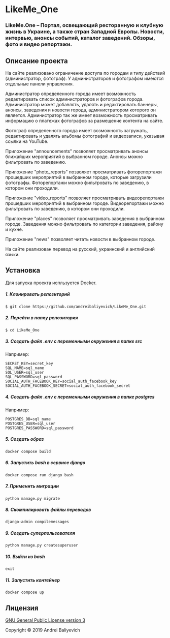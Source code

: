 # LikeMe_One


### LikeMe.One – Портал, освещающий ресторанную и клубную жизнь в Украине, а также стран Западной Европы. Новости, интервью, анонсы событий, каталог заведений. Обзоры, фото и видео репортажи.


## Описание проекта

На сайте реализовано ограничение доступа по городам и типу действий (администратор, фотограф). У администраторов и фотографом имеются отдельные панели управления.

Администратор определенного города имеет возможность редактировать список администраторов и фотографов города. Администратор может добавлять, удалять и редактировать баннеры, анонсы, заведения и новости города, администратором которого он является. Администратор так же имеет возможность просматривать информацию о платежах фотографов за размещение контента на сайте.

Фотограф определенного города имеет возможность загружать, редактировать и удалять альбомы фотографий и видеозаписи, указывая ссылки на YouTube.

Приложение "announcements" позволяет просматривать анонсы ближайших мероприятий в выбранном городе. Анонсы можно фильтровать по заведению.

Приложение "photo_reports" позволяет просматривать фоторепортажи прошедших мероприятий в выбранном городе, которые загрузили фотографы. Фоторепортажи можно фильтровать по заведению, в котором они проходили.

Приложение "video_reports" позволяет просматривать видеорепортажи прошедших мероприятий в выбранном городе. Видеорепортажи можно фильтровать по заведению, в котором они проходили.

Приложение "places" позволяет просматривать заведения в выбранном городе. Заведения можно фильтровать по категории заведения, району и кухне.

Приложение "news" позволяет читать новости в выбранном городе.

На сайте реализован перевод на русский, украинский и английский языки.


## Установка

Для запуска проекта испльзуется Docker.

##### 1. Клонировать репозиторий

    $ git clone https://github.com/andreibaliyevich/LikeMe_One.git

##### 2. Перейти в папку репозитория

    $ cd LikeMe_One

##### 3. Создать файл .env с переменными окружения в папке src

Например:

    SECRET_KEY=secret_key
    SQL_NAME=sql_name
    SQL_USER=sql_user
    SQL_PASSWORD=sql_password
    SOCIAL_AUTH_FACEBOOK_KEY=social_auth_facebook_key
    SOCIAL_AUTH_FACEBOOK_SECRET=social_auth_facebook_secret

##### 4. Создать файл .env с переменными окружения в папке postgres

Например:

    POSTGRES_DB=sql_name
    POSTGRES_USER=sql_user
    POSTGRES_PASSWORD=sql_password

##### 5. Создать образ

    docker compose build

##### 6. Запустить bash в сервисе django

    docker compose run django bash

##### 7. Применить миграции

    python manage.py migrate

##### 8. Скомпилировать файлы переводов

    django-admin compilemessages

##### 9. Создать суперпользователя

    python manage.py createsuperuser

##### 10. Выйти из bash

    exit

##### 11. Запустить контейнер

    docker compose up


## Лицензия

[GNU General Public License version 3](https://opensource.org/licenses/GPL-3.0)

Copyright © 2019 Andrei Baliyevich
